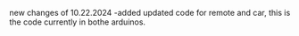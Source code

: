 new changes of 10.22.2024
-added updated code for remote and car, this is the code currently in bothe arduinos.
